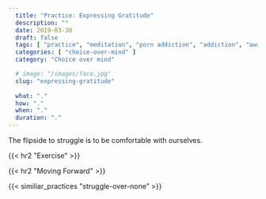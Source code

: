 ```yaml
---
  title: "Practice: Expressing Gratitude"
  description: ""
  date: 2019-03-30
  draft: false
  tags: [ "practice", "meditation", "porn addiction", "addiction", "awareness", "awareness exercises", "perspective", "nofap", "neverfap", "neverfap deluxe" ]
  categories: [ "choice-over-mind" ]
  category: "Choice over mind"

  # image: "/images/face.jpg"
  slug: "expressing-gratitude"
  
  what: "."
  how: "."
  when: "."
  duration: "."
---
```


The flipside to struggle is to be comfortable with ourselves.

<!-- {{< hr2 "Context" >}} -->


{{< hr2 "Exercise" >}}


{{< hr2 "Moving Forward" >}}

 

{{< similiar_practices "struggle-over-none" >}}


<!-- 
{{< hr2 "Additional Resources" >}}  -->

<!-- maybe link to other  -->

